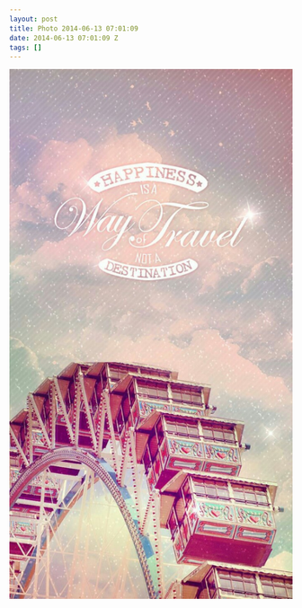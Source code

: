```yaml
---
layout: post
title: Photo 2014-06-13 07:01:09
date: 2014-06-13 07:01:09 Z
tags: []
---
```

![](/media/2014/06/88648867952.jpg)
